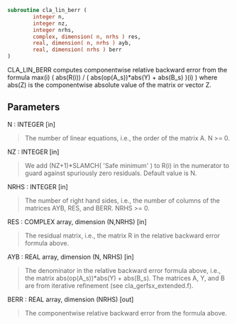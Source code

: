 ```fortran
subroutine cla_lin_berr (
        integer n,
        integer nz,
        integer nrhs,
        complex, dimension( n, nrhs ) res,
        real, dimension( n, nrhs ) ayb,
        real, dimension( nrhs ) berr
)
```

CLA_LIN_BERR computes componentwise relative backward error from
the formula
max(i) ( abs(R(i)) / ( abs(op(A_s))\*abs(Y) + abs(B_s) )(i) )
where abs(Z) is the componentwise absolute value of the matrix
or vector Z.

## Parameters
N : INTEGER [in]
> The number of linear equations, i.e., the order of the
> matrix A.  N >= 0.

NZ : INTEGER [in]
> We add (NZ+1)\*SLAMCH( 'Safe minimum' ) to R(i) in the numerator to
> guard against spuriously zero residuals. Default value is N.

NRHS : INTEGER [in]
> The number of right hand sides, i.e., the number of columns
> of the matrices AYB, RES, and BERR.  NRHS >= 0.

RES : COMPLEX array, dimension (N,NRHS) [in]
> The residual matrix, i.e., the matrix R in the relative backward
> error formula above.

AYB : REAL array, dimension (N, NRHS) [in]
> The denominator in the relative backward error formula above, i.e.,
> the matrix abs(op(A_s))\*abs(Y) + abs(B_s). The matrices A, Y, and B
> are from iterative refinement (see cla_gerfsx_extended.f).

BERR : REAL array, dimension (NRHS) [out]
> The componentwise relative backward error from the formula above.
